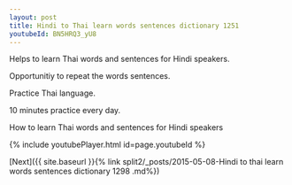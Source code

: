 ```yaml
---
layout: post
title: Hindi to Thai learn words sentences dictionary 1251 
youtubeId: BN5HRQ3_yU8
---
```

 
 
Helps to learn Thai words and sentences for Hindi speakers.

Opportunitiy to repeat the words sentences. 

Practice Thai language. 
 
10 minutes practice every day. 
 
How to learn Thai words and sentences for Hindi speakers 
 
{% include youtubePlayer.html id=page.youtubeId %}
 
 
[Next]({{ site.baseurl }}{% link  split2/_posts/2015-05-08-Hindi to thai learn words sentences dictionary 1298 .md%})
 
